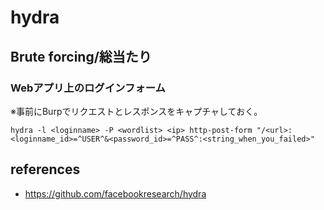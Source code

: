 # hydra

## Brute forcing/総当たり

### Webアプリ上のログインフォーム

※事前にBurpでリクエストとレスポンスをキャプチャしておく。

```
hydra -l <loginname> -P <wordlist> <ip> http-post-form "/<url>:<loginname_id>=^USER^&<password_id>=^PASS^:<string_when_you_failed>"
```

## references

- https://github.com/facebookresearch/hydra




